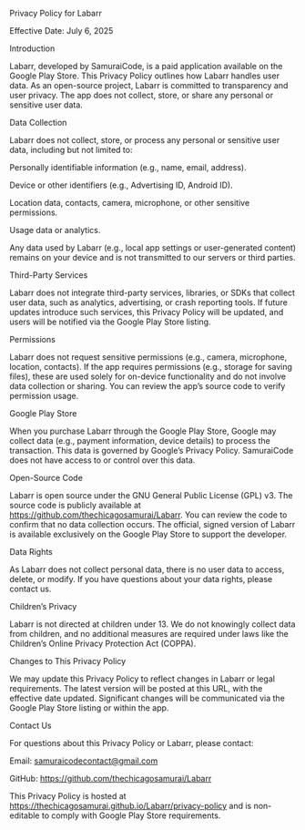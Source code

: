 Privacy Policy for Labarr

Effective Date: July 6, 2025

Introduction

Labarr, developed by SamuraiCode, is a paid application available on the Google Play Store. This Privacy Policy outlines how Labarr handles user data. As an open-source project, Labarr is committed to transparency and user privacy. The app does not collect, store, or share any personal or sensitive user data.

Data Collection

Labarr does not collect, store, or process any personal or sensitive user data, including but not limited to:





Personally identifiable information (e.g., name, email, address).



Device or other identifiers (e.g., Advertising ID, Android ID).



Location data, contacts, camera, microphone, or other sensitive permissions.



Usage data or analytics.

Any data used by Labarr (e.g., local app settings or user-generated content) remains on your device and is not transmitted to our servers or third parties.

Third-Party Services

Labarr does not integrate third-party services, libraries, or SDKs that collect user data, such as analytics, advertising, or crash reporting tools. If future updates introduce such services, this Privacy Policy will be updated, and users will be notified via the Google Play Store listing.

Permissions

Labarr does not request sensitive permissions (e.g., camera, microphone, location, contacts). If the app requires permissions (e.g., storage for saving files), these are used solely for on-device functionality and do not involve data collection or sharing. You can review the app’s source code to verify permission usage.

Google Play Store

When you purchase Labarr through the Google Play Store, Google may collect data (e.g., payment information, device details) to process the transaction. This data is governed by Google’s Privacy Policy. SamuraiCode does not have access to or control over this data.

Open-Source Code

Labarr is open source under the GNU General Public License (GPL) v3. The source code is publicly available at https://github.com/thechicagosamurai/Labarr. You can review the code to confirm that no data collection occurs. The official, signed version of Labarr is available exclusively on the Google Play Store to support the developer.

Data Rights

As Labarr does not collect personal data, there is no user data to access, delete, or modify. If you have questions about your data rights, please contact us.

Children’s Privacy

Labarr is not directed at children under 13. We do not knowingly collect data from children, and no additional measures are required under laws like the Children’s Online Privacy Protection Act (COPPA).

Changes to This Privacy Policy

We may update this Privacy Policy to reflect changes in Labarr or legal requirements. The latest version will be posted at this URL, with the effective date updated. Significant changes will be communicated via the Google Play Store listing or within the app.

Contact Us

For questions about this Privacy Policy or Labarr, please contact:





Email: samuraicodecontact@gmail.com



GitHub: https://github.com/thechicagosamurai/Labarr

This Privacy Policy is hosted at https://thechicagosamurai.github.io/Labarr/privacy-policy and is non-editable to comply with Google Play Store requirements.